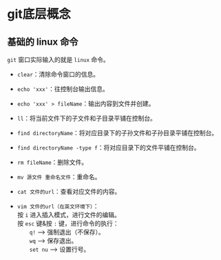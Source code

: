 # git底层概念

## 基础的 linux 命令

`git` 窗口实际输入的就是 `linux` 命令。

- `clear`：清除命令窗口的信息。

- `echo 'xxx'`：往控制台输出信息。

- `echo 'xxx' > fileName`：输出内容到文件并创建。

- `ll`：将当前文件下的子文件和子目录平铺在控制台。

- `find directoryName`：将对应目录下的子孙文件和子孙目录平铺在控制台。

- `find directoryName -type f`：将对应目录下的文件平铺在控制台。

- `rm fileName`：删除文件。

- `mv 源文件 重命名文件`：重命名。

- `cat 文件的url`：查看对应文件的内容。

- `vim 文件的url（在英文环境下）`：  
按 `i` 进入插入模式，进行文件的编辑。  
按 `esc` 键&按 `:` 键，进行命令的执行：  
&emsp;&emsp;`q!` --> 强制退出（不保存）。  
&emsp;&emsp;`wq` --> 保存退出。  
&emsp;&emsp;`set nu` --> 设置行号。
